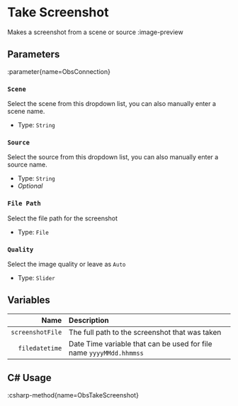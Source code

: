 # Take Screenshot
Makes a screenshot from a scene or source
:image-preview

## Parameters
:parameter{name=ObsConnection}

### `Scene`
Select the scene from this dropdown list, you can also manually enter a scene name.

- Type: `String`

### `Source`
Select the source from this dropdown list, you can also manually enter a source name.

- Type: `String`
- *Optional*

### `File Path`
Select the file path for the screenshot

- Type: `File`
### `Quality`
Select the image quality or leave as `Auto`

- Type: `Slider`

## Variables
|             Name | Description                                                         |
|-----------------:|:--------------------------------------------------------------------|
| `screenshotFile` | The full path to the screenshot that was taken                      |
|   `filedatetime` | Date Time variable that can be used for file name `yyyyMMdd.hhmmss` |

## C# Usage
:csharp-method{name=ObsTakeScreenshot}